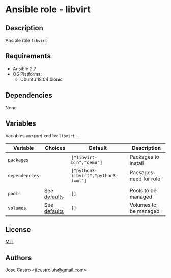 # Ansible role - libvirt

## Description
Ansible role `libvirt`


## Requirements
- Ansible 2.7
- OS Platforms:
  - Ubuntu 18.04 bionic


## Dependencies
None


## Variables
Variables are prefixed by `libvirt__`

| Variable       | Choices | Default                              | Description            |
| -------------- | ------- | ------------------------------------ | ---------------------- |
| `packages`     |         | `["libvirt-bin","qemu"]`             | Packages to install    |
| `dependencies` |         | `["python3-libvirt","python3-lxml"]` | Packages need for role |
|                |         |                                      |                        |
| `pools`        | See [defaults](defaults/main.yml)  | `[]`      | Pools to be managed    |
| `volumes`      | See [defaults](defaults/main.yml)  | `[]`      | Volumes to be managed  |



## License
[MIT](https://opensource.org/licenses/MIT)


## Authors
Jose Castro \<jfcastroluis@gmail.com\>
